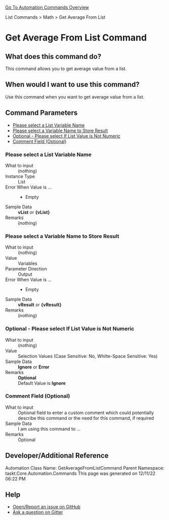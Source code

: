 <!--TITLE: Get Average From List Command -->
<!-- SUBTITLE: a command in the List Commands group. -->
[Go To Automation Commands Overview](/automation-commands.md)


List Commands &gt; Math &gt; Get Average From List


# Get Average From List Command


## What does this command do?
This command allows you to get average value from a list.


## When would I want to use this command?
Use this command when you want to get average value from a list.


## Command Parameters
- [Please select a List Variable Name](#param_0)
- [Please select a Variable Name to Store Result](#param_1)
- [Optional - Please select If List Value is Not Numeric](#param_2)
- [Comment Field (Optional)](#param_3)


<a id="param_0"></a>
### Please select a List Variable Name


<dl>
<dt>What to input</dt><dd>(nothing)</dd>
<dt>Instance Type</dt><dd>List</dd>
<dt>Error When Value is ...</dt><dd><ul>
<li>Empty</li>
</ul></dd><dt>Sample Data</dt><dd><strong>vList</strong> or <strong>{vList}</strong></dd>
<dt>Remarks</dt><dd>(nothing)</dd>
</dl>




<a id="param_1"></a>
### Please select a Variable Name to Store Result


<dl>
<dt>What to input</dt><dd>(nothing)</dd>
<dt>Value</dt><dd>Variables</dd>
<dt>Parameter Direction</dt><dd>Output</dd><dt>Error When Value is ...</dt><dd><ul>
<li>Empty</li>
</ul></dd><dt>Sample Data</dt><dd><strong>vResult</strong> or <strong>{vResult}</strong></dd>
<dt>Remarks</dt><dd>(nothing)</dd>
</dl>




<a id="param_2"></a>
### Optional - Please select If List Value is Not Numeric


<dl>
<dt>What to input</dt><dd>(nothing)</dd>
<dt>Value</dt><dd>Selection Values (Case Sensitive: No, Whilte-Space Sensitive: Yes)</dd>
<dt>Sample Data</dt><dd><strong>Ignore</strong> or <strong>Error</strong></dd>
<dt>Remarks</dt><dd><strong>Optional</strong><br>Default Value is <strong>Ignore</strong></dd>
</dl>




<a id="param_3"></a>
### Comment Field (Optional)


<dl>
<dt>What to input</dt><dd>Optional field to enter a custom comment which could potentially describe this command or the need for this command, if required</dd>
<dt></dt><dd></dd>
<dt>Sample Data</dt><dd>I am using this command to ...</dd>
<dt>Remarks</dt><dd>Optional</dd>
</dl>




## Developer/Additional Reference
Automation Class Name: GetAverageFromListCommand
Parent Namespace: taskt.Core.Automation.Commands
This page was generated on 12/11/22 06:22 PM


## Help
- [Open/Report an issue on GitHub](https://github.com/saucepleez/taskt/issues/new)
- [Ask a question on Gitter](https://gitter.im/taskt-rpa/Lobby)
